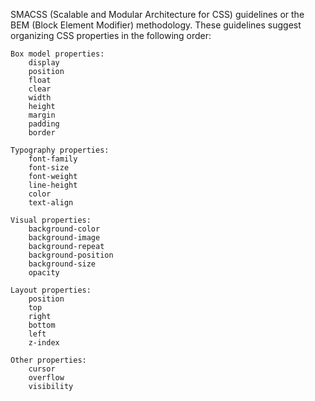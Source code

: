 SMACSS (Scalable and Modular Architecture for CSS) guidelines or the BEM (Block Element Modifier) methodology. These guidelines suggest organizing CSS properties in the following order:

    Box model properties:
        display
        position
        float
        clear
        width
        height
        margin
        padding
        border

    Typography properties:
        font-family
        font-size
        font-weight
        line-height
        color
        text-align

    Visual properties:
        background-color
        background-image
        background-repeat
        background-position
        background-size
        opacity

    Layout properties:
        position
        top
        right
        bottom
        left
        z-index

    Other properties:
        cursor
        overflow
        visibility